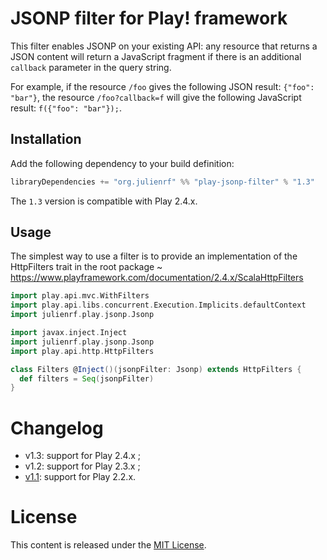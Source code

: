 # JSONP filter for Play! framework

This filter enables JSONP on your existing API: any resource that returns a JSON content will return a JavaScript fragment if there is an additional `callback` parameter in the query string.

For example, if the resource `/foo` gives the following JSON result: `{"foo": "bar"}`, the resource `/foo?callback=f` will give the following JavaScript result: `f({"foo": "bar"});`.

## Installation

Add the following dependency to your build definition:

```scala
libraryDependencies += "org.julienrf" %% "play-jsonp-filter" % "1.3"
```

The `1.3` version is compatible with Play 2.4.x.

## Usage
The simplest way to use a filter is to provide an implementation of the HttpFilters trait in the root package
~ https://www.playframework.com/documentation/2.4.x/ScalaHttpFilters

```scala
import play.api.mvc.WithFilters
import play.api.libs.concurrent.Execution.Implicits.defaultContext
import julienrf.play.jsonp.Jsonp

import javax.inject.Inject
import julienrf.play.jsonp.Jsonp
import play.api.http.HttpFilters

class Filters @Inject()(jsonpFilter: Jsonp) extends HttpFilters {
  def filters = Seq(jsonpFilter)
}
```

# Changelog

- v1.3: support for Play 2.4.x ;
- v1.2: support for Play 2.3.x ;
- [v1.1](https://github.com/julienrf/play-jsonp-filter/tree/1.1): support for Play 2.2.x.

# License

This content is released under the [MIT License](http://opensource.org/licenses/mit-license.php).